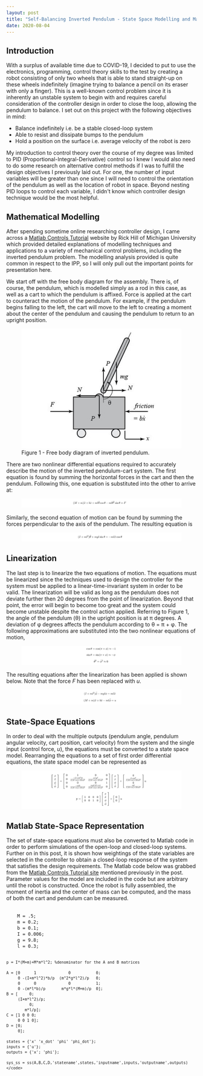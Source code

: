 ```yaml
---
layout: post
title: "Self-Balancing Inverted Pendulum - State Space Modelling and Matlab Simulations"
date: 2020-08-04
---
```

<h2> Introduction </h2>
<p>
With a surplus of available time due to COVID-19, I decided to put to use the electronics, programming, control theory skills to the test by creating a robot consisting of only two wheels that is able to stand straight-up on these wheels indefinitely (imagine trying to balance a pencil on its eraser with only a finger). This is a well-known control problem since it is inherently an unstable system to begin with and requires careful consideration of the controller design in order to close the loop, allowing the pendulum to balance. I set out on this project with the following objectives in mind:
</p>

<p>
  <ul>
    <li>
      <span> Balance indefinitely i.e. be a stable closed-loop system </span>
    </li>
    <li>
      <span> Able to resist and dissipate bumps to the pendulum </span>
    </li>
    <li>
      <span> Hold a position on the surface i.e. average velocity of the robot is zero </span>
    </li>

  </ul>
</p>

<p>
My introduction to control theory over the course of my degree was limited to PID (Proportional-Integral-Derivative) control so I knew I would also need to do some research on alternative control methods if I was to fulfill the design objectives I previously laid out. For one, the number of input variables will be greater than one since I will need to control the orientation of the pendulum as well as the location of robot in space. Beyond nesting PID loops to control each variable, I didn't know which controller design technique would be the most helpful.
</p>

<h2> Mathematical Modelling </h2>
<p>
After spending sometime online researching controller design, I came across a <a href="http://ctms.engin.umich.edu/CTMS/">Matlab Controls Tutorial</a> website by Rick Hill of Michigan University which provided detailed explanations of modelling techniques and applications to a variety of mechanical control problems, including the inverted pendulum problem. The modelling analysis provided is quite common in respect to the IPP, so I will only pull out the important points for presentation here.
</p>

<p>
We start off with the free body diagram for the assembly. There is, of course, the pendulum, which is modelled simply as a rod in this case, as well as a cart to which the pendulum is affixed. Force is applied at the cart to counteract the motion of the pendulum. For example, if the pendulum begins falling to the left, the cart will move to the left to creating a moment about the center of the pendulum and causing the pendulum to return to an upright position.
</p>

<figure>
  <img src="/images/sbip_modelling/free_body_diagram.JPG">
  <figcaption> Figure 1 - Free body diagram of inverted pendulum.</figcaption>
</figure>

<p>
There are two nonlinear differential equations required to accurately describe the motion of the inverted pendulum-cart system. The first equation is found by summing the horizontal forces in the cart and then the pendulum. Following this, one equation is substituted into the other to arrive at:
</p>

<figure>
  <img src="/images/sbip_modelling/horizontal_forces_eqn.JPG">
</figure>

<p>
Similarly, the second equation of motion can be found by summing the forces perpendicular to the axis of the pendulum. The resulting equation is
</p>

<figure>
  <img src="/images/sbip_modelling/pendulum_forces.JPG">
</figure>


<h2> Linearization </h2>
<p>
The last step is to linearize the two equations of motion. The equations must be linearized since the techniques used to design the controller for the system must be applied to a linear-time-invariant system in order to be valid. The linearization will be valid as long as the pendulum does not deviate further then 20 degrees from the point of linearization. Beyond that point, the error will begin to become too great and the system could become unstable despite the control action applied. Referring to Figure 1, the angle of the pendulum (&theta;) in the upright position is at &pi; degrees. A deviation of &phi; degrees affects the pendulum according to &theta; = &pi; + &phi;. The following approximations are substituted into the two nonlinear equations of motion,
</p>

<figure>
  <img src="/images/sbip_modelling/linearization.JPG">
</figure>

<p>
The resulting equations after the linearization has been applied is shown below. Note that the force <em>F</em> has been replaced with <em>u</em>.
</p>

<figure>
  <img src="/images/sbip_modelling/linearized_eqns.JPG">
</figure>

<h2> State-Space Equations </h2>

<p>
In order to deal with the multiple outputs (pendulum angle, pendulum angular velocity, cart position, cart velocity) from the system and the single input (control force, <em>u</em>), the equations must be converted to a state space model. Rearranging the equations to a set of first order differential equations, the state space model can be represented as
</p>

<figure>
  <img src="/images/sbip_modelling/state_space_model.JPG">
</figure>

<h2> Matlab State-Space Representation </h2>

<p>
The set of state-space equations must also be converted to Matlab code in order to perform simulations of the open-loop and closed-loop systems. Further on in this post, it is shown how weightings of the state variables are selected in the controller to obtain a closed-loop response of the system that satisfies the design requirements.
The Matlab code below was grabbed from the <a href="http://ctms.engin.umich.edu/CTMS/">Matlab Controls Tutorial site</a> mentioned previously in the post. Parameter values for the model are included in the code but are arbitrary until the robot is constructed. Once the robot is fully assembled, the moment of inertia and the center of mass can be computed, and the mass of both the cart and pendulum can be measured.
</p>

<p>
  <pre>
    <code>
    M = .5;
    m = 0.2;
    b = 0.1;
    I = 0.006;
    g = 9.8;
    l = 0.3;

    p = I*(M+m)+M*m*l^2; %denominator for the A and B matrices

    A = [0      1              0           0;
         0 -(I+m*l^2)*b/p  (m^2*g*l^2)/p   0;
         0      0              0           1;
         0 -(m*l*b)/p       m*g*l*(M+m)/p  0];
    B = [     0;
         (I+m*l^2)/p;
              0;
            m*l/p];
    C = [1 0 0 0;
         0 0 1 0];
    D = [0;
         0];

    states = {'x' 'x_dot' 'phi' 'phi_dot'};
    inputs = {'u'};
    outputs = {'x'; 'phi'};

    sys_ss = ss(A,B,C,D,'statename',states,'inputname',inputs,'outputname',outputs)</code>
  </pre>
</p>
